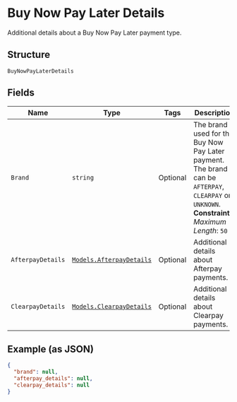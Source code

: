 
# Buy Now Pay Later Details

Additional details about a Buy Now Pay Later payment type.

## Structure

`BuyNowPayLaterDetails`

## Fields

| Name | Type | Tags | Description |
|  --- | --- | --- | --- |
| `Brand` | `string` | Optional | The brand used for the Buy Now Pay Later payment.<br>The brand can be `AFTERPAY`, `CLEARPAY` or `UNKNOWN`.<br>**Constraints**: *Maximum Length*: `50` |
| `AfterpayDetails` | [`Models.AfterpayDetails`](../../doc/models/afterpay-details.md) | Optional | Additional details about Afterpay payments. |
| `ClearpayDetails` | [`Models.ClearpayDetails`](../../doc/models/clearpay-details.md) | Optional | Additional details about Clearpay payments. |

## Example (as JSON)

```json
{
  "brand": null,
  "afterpay_details": null,
  "clearpay_details": null
}
```

